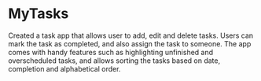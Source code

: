 # MyTasks

Created a task app that allows user to add, edit and delete tasks.
Users can mark the task as completed, and also assign the task to someone.
The app comes with handy features such as highlighting unfinished and overscheduled tasks, and allows sorting the tasks based on date, completion and alphabetical order.
